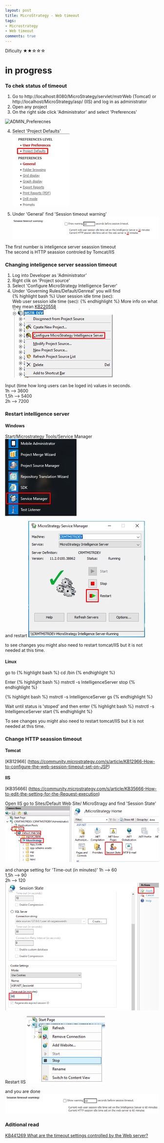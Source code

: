 ```yaml
---
layout: post
title: MicroStrategy - Web timeout
tags:
- Microstrategy
- Web timeout
comments: true
---
```

Dificulty ★★☆☆☆


# in progress



### To chek status of timeout
1) Go to http://localhost:8080/MicroStrategy/servlet/mstrWeb (Tomcat) or http://localhost/MicroStrategy/asp/ (IIS) and log in as administrator<br />
2) Open any project<br />
3) On the right side click 'Administrator' and select 'Preferences'<br />

![ADMIN_Preferecnes](/img/2021-06-03-0006/ADMIN_Preferecnes1.png)

4) Select 'Project Defaults' <br />
![Project_Default](/img/2021-06-03-0006/Project_Default.png)

5) Under 'General' find 'Session timeout warning'<br />
![Seassion_timeot](/img/2021-06-03-0006/Seassion_timeot.png)

The first number is inteligence server seassion timeout<br />
The second is HTTP seassion controled by Tomcat/IIS<br />


### Changing inteligence server seassion timeout
1) Log into Developer as 'Administrator'<br />
2) Right clik on 'Project source'<br />
3) Select 'Configure MicroStrategy Intelligence Server'<br />
4) Under 'Governing Rules/Default/Genreal' you will find <br />
{% highlight bash %}
User session idle time (sec):     
Web user session idle time (sec):
{% endhighlight %}
More info on what they mean [KB220558](https://community.microstrategy.com/s/article/KB220558-How-do-user-session-idle-timeouts-work-in-MicroStrategy?language=en_US)
![Developer_Configure_Microstrategy_Intelligence_Server](/img/2021-06-03-0006/Developer_Configure_Microstrategy_Intelligence_Server.png)

Input (time how long users can be loged in) values in seconds.<br />
1h   --> 3600 <br />
1,5h --> 5400 <br />
2h   --> 7200 <br />

### Restart intelligence server
#### Windows
Start/Microstrategy Tools/Service Manager
![Service Manager](/img/2021-06-03-0006/Service_Manager.png)

and restart
![Intelligence_Restart](/img/2021-06-03-0006/Intelligence_Restart.png)

to see changes you might also need to restart tomcat/IIS but it is not needed at this time.

#### Linux
go to 
{% highlight bash %}
cd <MicroStrategy Home>/bin
{% endhighlight %}
  
Enter
{% highlight bash %}
mstrctl -s IntelligenceServer stop
{% endhighlight %}

{% highlight bash %}
mstrctl -s IntelligenceServer gs
{% endhighlight %}

Wait until status is 'stoped' and then enter
{% highlight bash %}
mstrctl -s IntelligenceServer start
{% endhighlight %}

To see changes you might also need to restart tomcat/IIS but it is not needed at this time.

### Change HTTP seassion timeout
#### Tomcat
[KB12966] (https://community.microstrategy.com/s/article/KB12966-How-to-configure-the-web-session-timeout-set-on-JSP)

  
#### IIS
[KB35666] (https://community.microstrategy.com/s/article/KB35666-How-to-edit-the-setting-for-the-Request-execution)

Open IIS go to Sites/Default Web Site/ MicroStragy and find 'Session State'
![Session_State](/img/2021-06-03-0006/Session_State.png)

and change setting for 'Time-out (in minutes)'
1h   --> 60 <br />
1,5h --> 90 <br />
2h   --> 120 <br />
![Session_State_2](/img/2021-06-03-0006/Session_State_2.png)

Restart IIS 
![IIS_Stop](/img/2021-06-03-0006/IIS_Stop.png)

and you are done
![IIS_Final](/img/2021-06-03-0006/Final.png)
  
### Aditional read  
[KB441269 What are the timeout settings controlled by the Web server?](https://community.microstrategy.com/s/article/What-are-the-timeout-settings-controlled-by-the-Web-Server?language=en_US)
  
  

